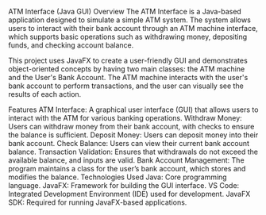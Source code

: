 ATM Interface (Java GUI)
Overview
The ATM Interface is a Java-based application designed to simulate a simple ATM system. The system allows users to interact with their bank account through an ATM machine interface, which supports basic operations such as withdrawing money, depositing funds, and checking account balance.

This project uses JavaFX to create a user-friendly GUI and demonstrates object-oriented concepts by having two main classes: the ATM machine and the User's Bank Account. The ATM machine interacts with the user's bank account to perform transactions, and the user can visually see the results of each action.

Features
ATM Interface: A graphical user interface (GUI) that allows users to interact with the ATM for various banking operations.
Withdraw Money: Users can withdraw money from their bank account, with checks to ensure the balance is sufficient.
Deposit Money: Users can deposit money into their bank account.
Check Balance: Users can view their current bank account balance.
Transaction Validation: Ensures that withdrawals do not exceed the available balance, and inputs are valid.
Bank Account Management: The program maintains a class for the user’s bank account, which stores and modifies the balance.
Technologies Used
Java: Core programming language.
JavaFX: Framework for building the GUI interface.
VS Code: Integrated Development Environment (IDE) used for development.
JavaFX SDK: Required for running JavaFX-based applications.
